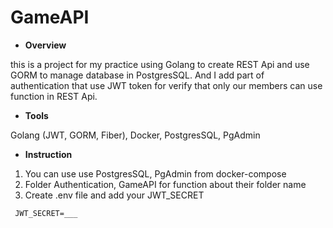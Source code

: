 # GameAPI

+ **Overview**

this is a project for my practice using Golang to create REST Api and use GORM to manage database in PostgresSQL. And I add part of authentication that use JWT token for verify that only our members can use function in REST Api.


+ **Tools**

Golang (JWT, GORM, Fiber), Docker, PostgresSQL, PgAdmin

+ **Instruction**

 1. You can use use PostgresSQL, PgAdmin from docker-compose
 2. Folder Authentication, GameAPI for function about their folder name
 3. Create .env file and add your JWT_SECRET
 
``` 
 JWT_SECRET=___
``` 
